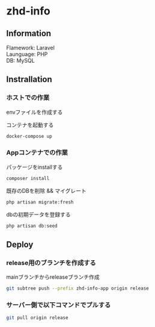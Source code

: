 # zhd-info

## Information

Flamework: Laravel  
Launguage: PHP  
DB: MySQL  

## Instrallation

### ホストでの作業

envファイルを作成する

コンテナを起動する

```sh
docker-compose up
```

### Appコンテナでの作業

パッケージをinstallする

```sh
composer install
```

既存のDBを削除 && マイグレート

```sh
php artisan migrate:fresh
```

dbの初期データを登録する

```sh
php artisan db:seed
```

## Deploy

### release用のブランチを作成する

mainブランチからreleaseブランチ作成

```sh
git subtree push --prefix zhd-info-app origin release
```

### サーバー側で以下コマンドでプルする

```sh
git pull origin release
```
